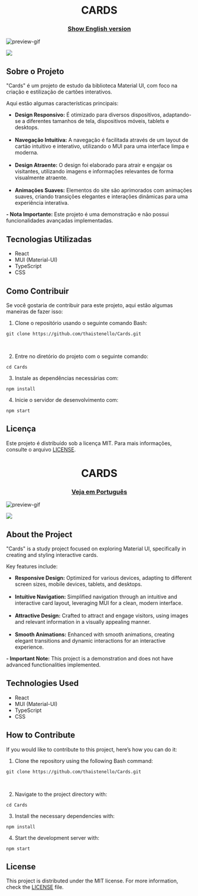 <h1 align="center" id="cards-portuguese">
CARDS
</h1>

<h3 align="center"><a href="#cards-english">Show English version</a></h3>

![preview-gif](https://github.com/user-attachments/assets/573839d4-3277-4b11-94cb-9a15e0a93827)

<a href="https://explore-lyart.vercel.app/" target="_blank">
    <img src="https://placehold.jp/ffffff/350x50.png?text=Visualize%20a%20Demonstra%C3%A7%C3%A3o&css=%7B%22border-radius%22%3A%2215px%22%2C%22background%22%3A%22%20-webkit-gradient(linear%2C%20left%20top%2C%20left%20bottom%2C%20from(%23dd5538)%2C%20to(%23eb5f5c))%22%7D">
</a>

<h2>Sobre o Projeto</h2>

<p>
    "Cards" é um projeto de estudo da biblioteca Material UI, com foco na criação e estilização de cartões interativos.
</p>

<p>Aqui estão algumas características principais:</p>

<ul>
    <li><strong>Design Responsivo:</strong> É otimizado para diversos dispositivos, adaptando-se a diferentes tamanhos de tela, dispositivos móveis, tablets e desktops.</li><br>
    <li><strong>Navegação Intuitiva:</strong> A navegação é facilitada através de um layout de cartão intuitivo e interativo, utilizando o MUI para uma interface limpa e moderna.</li><br>
    <li><strong>Design Atraente:</strong> O design foi elaborado para atrair e engajar os visitantes, utilizando imagens e informações relevantes de forma visualmente atraente.</li><br>
    <li><strong>Animações Suaves:</strong> Elementos do site são aprimorados com animações suaves, criando transições elegantes e interações dinâmicas para uma experiência interativa.</li>
</ul>

<p>
    <strong>- Nota Importante:</strong> Este projeto é uma demonstração e não possui funcionalidades avançadas implementadas.
</p>

<h2>Tecnologias Utilizadas</h2>

<ul>
    <li>React</li>
    <li>MUI (Material-UI)</li>
    <li>TypeScript</li>
    <li>CSS</li>
</ul>

<h2>Como Contribuir</h2>
<p>
    Se você gostaria de contribuir para este projeto, aqui estão algumas maneiras de fazer isso:
</p>

<ol>
    <li>Clone o repositório usando o seguinte comando Bash:</li>
</ol>
<pre><code>git clone https://github.com/thaistenello/Cards.git</code></pre><br>

<ol start="2">
    <li>Entre no diretório do projeto com o seguinte comando:</li>
</ol>
<pre><code>cd Cards</code></pre>

<ol start="3">
    <li>Instale as dependências necessárias com:</li>
</ol>
<pre><code>npm install</code></pre>

<ol start="4">
    <li>Inicie o servidor de desenvolvimento com:</li>
</ol>
<pre><code>npm start</code></pre>

<h2>Licença</h2>
<p>
    Este projeto é distribuído sob a licença MIT. Para mais informações, consulte o arquivo <a href="https://github.com/thaistenello/Cards/blob/main/LICENSE">LICENSE</a>.
</p>

<!-- ........................................................... -->
<!-- English version -->

<h1 align="center" id="cards-english">
CARDS
</h1>

<h3 align="center"><a href="#cards-portuguese">Veja em Português</a></h3>

![preview-gif](https://github.com/user-attachments/assets/573839d4-3277-4b11-94cb-9a15e0a93827)

<a href="https://explore-lyart.vercel.app/" target="_blank">
    <img src="https://placehold.jp/ffffff/350x50.png?text=View%20Demo&css=%7B%22border-radius%22%3A%2215px%22%2C%22background%22%3A%22%20-webkit-gradient(linear%2C%20left%20top%2C%20left%20bottom%2C%20from(%23dd5538)%2C%20to(%23eb5f5c))%22%7D">
</a>

<h2>About the Project</h2>

<p>
    "Cards" is a study project focused on exploring Material UI, specifically in creating and styling interactive cards.
</p>

<p>Key features include:</p>

<ul>
    <li><strong>Responsive Design:</strong> Optimized for various devices, adapting to different screen sizes, mobile devices, tablets, and desktops.</li><br>
    <li><strong>Intuitive Navigation:</strong> Simplified navigation through an intuitive and interactive card layout, leveraging MUI for a clean, modern interface.</li><br>
    <li><strong>Attractive Design:</strong> Crafted to attract and engage visitors, using images and relevant information in a visually appealing manner.</li><br>
    <li><strong>Smooth Animations:</strong> Enhanced with smooth animations, creating elegant transitions and dynamic interactions for an interactive experience.</li>
</ul>

<p>
    <strong>- Important Note:</strong> This project is a demonstration and does not have advanced functionalities implemented.
</p>

<h2>Technologies Used</h2>

<ul>
    <li>React</li>
    <li>MUI (Material-UI)</li>
    <li>TypeScript</li>
    <li>CSS</li>
</ul>

<h2>How to Contribute</h2>
<p>
    If you would like to contribute to this project, here’s how you can do it:
</p>

<ol>
    <li>Clone the repository using the following Bash command:</li>
</ol>
<pre><code>git clone https://github.com/thaistenello/Cards.git</code></pre><br>

<ol start="2">
    <li>Navigate to the project directory with:</li>
</ol>
<pre><code>cd Cards</code></pre>

<ol start="3">
    <li>Install the necessary dependencies with:</li>
</ol>
<pre><code>npm install</code></pre>

<ol start="4">
    <li>Start the development server with:</li>
</ol>
<pre><code>npm start</code></pre>

<h2>License</h2>
<p>
    This project is distributed under the MIT license. For more information, check the <a href="https://github.com/thaistenello/Cards/blob/main/LICENSE">LICENSE</a> file.
</p>


